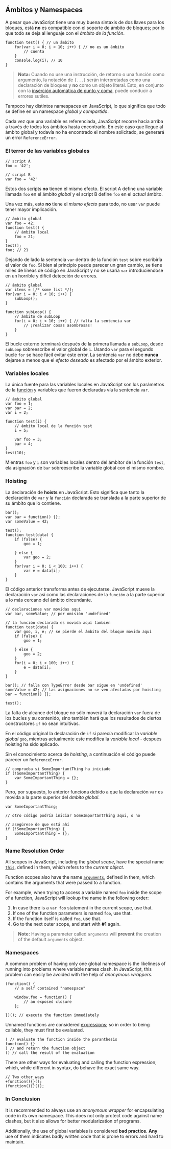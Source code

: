 ## Ámbitos y Namespaces

A pesar que JavaScript tiene una muy buena sintaxis de dos llaves para los bloques,
está **no** es compatible con el soporte de ámbito de bloques; por lo que todo se deja
al lenguaje con el *ámbito de la función*.

    function test() { // un ámbito
        for(var i = 0; i < 10; i++) { // no es un ámbito
            // cuenta
        }
        console.log(i); // 10
    }

> **Nota:** Cuando no use una instrucción, de retorno o una función como
> argumento, la notación de `{...}` serán interpretadas como una declaración de bloques y
> **no** como un objeto literal. Esto, en conjunto con la
> [inserción automática de punto y coma](#core.semicolon), puede conducir a errores sutiles.

Tampoco hay distintos namespaces en JavaScript, lo que significa que todo se define
en un namespace *global y compartido*.

Cada vez que una variable es referenciada, JavaScript recorre hacia arriba a través de todos
los ámbitos hasta encontrarlo. En este caso que llegue al ámbito global y todavía no ha
encontrado el nombre solicitado, se generará un error `ReferenceError`.

### El terror de las variables globales

    // script A
    foo = '42';

    // script B
    var foo = '42'

Estos dos scripts **no** tienen el mismo efecto. El script A define una variable
llamada `foo` en el ámbito *global* y el script B define `foo` en el 
*actual* ámbito.

Una vez más, esto **no** tiene el *mismo efecto* para todo, no usar `var` puede tener
mayor implicación.

    // ámbito global
    var foo = 42;
    function test() {
        // ámbito local
        foo = 21;
    }
    test();
    foo; // 21

Dejando de lado la sentencia `var` dentro de la función `test` sobre escribiría el
valor de `foo`. Si bien al principio puede parecer un gran cambio, se tiene
miles de líneas de código en JavaScript y no se usaría `var` introduciendose en un
horrible y difícil detección de errores.
    
    // ámbito global
    var items = [/* some list */];
    for(var i = 0; i < 10; i++) {
        subLoop();
    }

    function subLoop() {
        // ámbito de subLoop
        for(i = 0; i < 10; i++) { // falta la sentencia var
            // ¡realizar cosas asombrosas!
        }
    }
    
El bucle externo terminará después de la primera llamada a `subLoop`,  desde `subLoop`
sobreescribe el valor global de `i`. Usando `var` para el segundo bucle `for` se hace
fácil evitar este error. La sentencia `var` no debe **nunca** dejarse a menos que
el *efecto deseado* es afectado por el ámbito exterior.

### Variables locales

La única fuente para las variables locales en JavaScript son los parámetros de la
[función](#function.general) y variables que fueron declaradas vía la sentencia
`var`.

    // ámbito global
    var foo = 1;
    var bar = 2;
    var i = 2;

    function test(i) {
        // ámbito local de la función test
        i = 5;

        var foo = 3;
        bar = 4;
    }
    test(10);

Mientras `foo` y `i` son variables locales dentro del ámbitor de la función `test`,
ela asignación de `bar` sobreescribe la variable global con el mismo nombre.

### Hoisting

La declaración de **hoists** en JavaScript. Esto significa que tanto la declaración de `var` y
la `función` declarada se translada a la parte superior de su ámbito que lo contiene.

    bar();
    var bar = function() {};
    var someValue = 42;

    test();
    function test(data) {
        if (false) {
            goo = 1;

        } else {
            var goo = 2;
        }
        for(var i = 0; i < 100; i++) {
            var e = data[i];
        }
    }

El código anterior transforma antes de ejecutarse. JavaScript mueve
la declaración `var` así como las declaraciones de la `función` a la parte superior a
lo más cercano del ámbito circundante.

    // declaraciones var movidas aquí
    var bar, someValue; // por omisión 'undefined'

    // la función declarada es movida aquí también
    function test(data) {
        var goo, i, e; // se pierde el ámbito del bloque movido aquí
        if (false) {
            goo = 1;

        } else {
            goo = 2;
        }
        for(i = 0; i < 100; i++) {
            e = data[i];
        }
    }

    bar(); // falla con TypeError desde bar sigue en 'undefined'
    someValue = 42; // las asignaciones no se ven afectadas por hoisting
    bar = function() {};

    test();

La falta de alcance del bloque no sólo moverá la declaración `var` fuera de los bucles y
su contenido, sino también hará que los resultados de ciertos constructores `if`
no sean intuitivas.

En el código original la declaración de `if` si parecía modificar la *variable 
global* `goo`, mientras actualmente este modifica la *variable local* - después hoisting 
ha sido aplicado.

Sin el conocimiento acerca de *hoisting*, a continuación el código puede parecer
un `ReferenceError`.

    // comprueba si SomeImportantThing ha iniciado
    if (!SomeImportantThing) {
        var SomeImportantThing = {};
    }

Pero, por supuesto, lo anterior funciona debido a que la declaración `var` es movida
a la parte superior del *ámbito global*.

    var SomeImportantThing;

    // otro código podría iniciar SomeImportantThing aqui, o no

    // asegúrese de que está ahí
    if (!SomeImportantThing) {
        SomeImportantThing = {};
    }

### Name Resolution Order

All scopes in JavaScript, including the *global scope*, have the special name 
[`this`](#function.this), defined in them, which refers to the *current object*. 

Function scopes also have the name [`arguments`](#function.arguments), defined in
them, which contains the arguments that were passed to a function.

For example, when trying to access a variable named `foo` inside the scope of a 
function, JavaScript will lookup the name in the following order:

 1. In case there is a `var foo` statement in the current scope, use that.
 2. If one of the function parameters is named `foo`, use that.
 3. If the function itself is called `foo`, use that.
 4. Go to the next outer scope, and start with **#1** again.

> **Note:** Having a parameter called `arguments` will **prevent** the creation 
> of the default `arguments` object.

### Namespaces

A common problem of having only one global namespace is the likeliness of running
into problems where variable names clash. In JavaScript, this problem can
easily be avoided with the help of *anonymous wrappers*.

    (function() {
        // a self contained "namespace"
        
        window.foo = function() {
            // an exposed closure
        };

    })(); // execute the function immediately


Unnamed functions are considered [expressions](#function.general); so in order to
being callable, they must first be evaluated.

    ( // evaluate the function inside the paranthesis
    function() {}
    ) // and return the function object
    () // call the result of the evaluation

There are other ways for evaluating and calling the function expression; which, 
while different in syntax, do behave the exact same way.

    // Two other ways
    +function(){}();
    (function(){}());

### In Conclusion

It is recommended to always use an *anonymous wrapper* for encapsulating code in 
its own namespace. This does not only protect code against name clashes, but it 
also allows for better modularization of programs.

Additionally, the use of global variables is considered **bad practice**. **Any**
use of them indicates badly written code that is prone to errors and hard to maintain.

